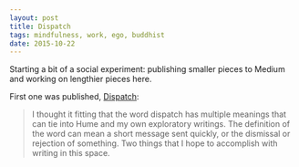 ```yaml
---
layout: post
title: Dispatch
tags: mindfulness, work, ego, buddhist
date: 2015-10-22
---
```


Starting a bit of a social experiment: publishing smaller pieces to Medium and working on lengthier pieces here. 

First one was published, [Dispatch](https://medium.com/@four_sides/dispatch-fc586deb2b62#.s7dxq2i04 "Dispatch"):

> I thought it fitting that the word dispatch has multiple meanings that can tie into Hume and my own exploratory writings. The definition of the word can mean a short message sent quickly, or the dismissal or rejection of something. Two things that I hope to accomplish with writing in this space.